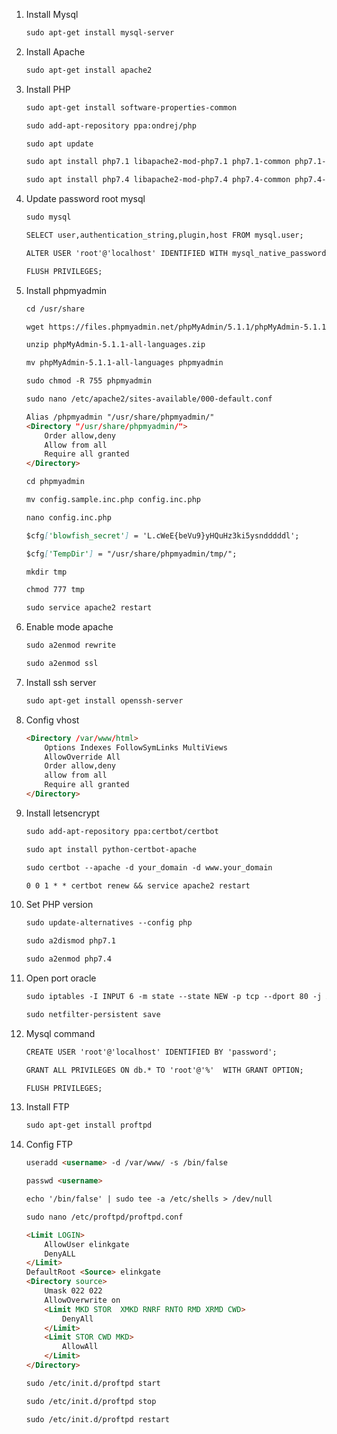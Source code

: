 1. Install Mysql

	```markdown
	sudo apt-get install mysql-server
	```

2. Install Apache

	```markdown
	sudo apt-get install apache2
	```

3. Install PHP

	```markdown
	sudo apt-get install software-properties-common
	```

	```markdown
	sudo add-apt-repository ppa:ondrej/php
	```

	```markdown
	sudo apt update
	```

	```markdown
	sudo apt install php7.1 libapache2-mod-php7.1 php7.1-common php7.1-mbstring php7.1-xmlrpc php7.1-soap php7.1-gd php7.1-xml php7.1-intl php7.1-mysql php7.1-cli php7.1-mcrypt php7.1-zip php7.1-curl
	```
	
	```markdown
	sudo apt install php7.4 libapache2-mod-php7.4 php7.4-common php7.4-mbstring php7.4-xmlrpc php7.4-soap php7.4-gd php7.4-xml php7.4-intl php7.4-mysql php7.4-cli php7.4-mcrypt php7.4-zip php7.4-curl
	```

4. Update password root mysql
	```markdown
	sudo mysql
	```

	```markdown
	SELECT user,authentication_string,plugin,host FROM mysql.user;
	```

	```markdown
	ALTER USER 'root'@'localhost' IDENTIFIED WITH mysql_native_password BY 'password';
	```
	
	```markdown
	FLUSH PRIVILEGES;
	```

5. Install phpmyadmin
	```markdown
	cd /usr/share
	```
	
	```markdown
	wget https://files.phpmyadmin.net/phpMyAdmin/5.1.1/phpMyAdmin-5.1.1-all-languages.zip
	```
	
	```markdown
	unzip phpMyAdmin-5.1.1-all-languages.zip
	```
	
	```markdown
	mv phpMyAdmin-5.1.1-all-languages phpmyadmin
	```
	
	```markdown
	sudo chmod -R 755 phpmyadmin
	```
	
	```markdown
	sudo nano /etc/apache2/sites-available/000-default.conf
	```
	
	```markdown
	Alias /phpmyadmin "/usr/share/phpmyadmin/"
	<Directory "/usr/share/phpmyadmin/">
		Order allow,deny
		Allow from all
		Require all granted
	</Directory>
	```

	```markdown
	cd phpmyadmin
	```

	```markdown
	mv config.sample.inc.php config.inc.php
	```
	
	```markdown
	nano config.inc.php
	```
	
	```markdown
	$cfg['blowfish_secret'] = 'L.cWeE{beVu9}yHQuHz3ki5ysndddddl';
	```
	
	```markdown
	$cfg['TempDir'] = "/usr/share/phpmyadmin/tmp/";
	```
	
	```markdown
	mkdir tmp
	```
	
	```markdown
	chmod 777 tmp
	```
	
	```markdown
	sudo service apache2 restart
	```

6. Enable mode apache
	```markdown
	sudo a2enmod rewrite
	```
	
	```markdown
	sudo a2enmod ssl
	```

7. Install ssh server
	```markdown
	sudo apt-get install openssh-server
	```

8. Config vhost
	```markdown
	<Directory /var/www/html>
		Options Indexes FollowSymLinks MultiViews
		AllowOverride All
		Order allow,deny
		allow from all
		Require all granted
	</Directory>
	```

9. Install letsencrypt
	```markdown
	sudo add-apt-repository ppa:certbot/certbot
	```
	
	```markdown
	sudo apt install python-certbot-apache
	```
	
	```markdown
	sudo certbot --apache -d your_domain -d www.your_domain
	```

	```markdown
	0 0 1 * * certbot renew && service apache2 restart
	```
10. Set PHP version
	```markdown
	sudo update-alternatives --config php
	```
	```markdown
	sudo a2dismod php7.1
	```
	```markdown
	sudo a2enmod php7.4
	```

11. Open port oracle
	```markdown
	sudo iptables -I INPUT 6 -m state --state NEW -p tcp --dport 80 -j ACCEPT
	```
	
	```markdown
	sudo netfilter-persistent save
	```
12. Mysql command
	```markdown
	CREATE USER 'root'@'localhost' IDENTIFIED BY 'password';
	```
	```markdown
	GRANT ALL PRIVILEGES ON db.* TO 'root'@'%'  WITH GRANT OPTION;
	```
	```markdown
	FLUSH PRIVILEGES;
	```
14. Install FTP
	```markdown
	sudo apt-get install proftpd
	```
16. Config FTP
 	```markdown
	useradd <username> -d /var/www/ -s /bin/false
	```
	```markdown
	passwd <username>
	```
	```markdown
	echo '/bin/false' | sudo tee -a /etc/shells > /dev/null
	```
	```markdown
	sudo nano /etc/proftpd/proftpd.conf
	```
	```markdown
	<Limit LOGIN>
		AllowUser elinkgate
		DenyALL
	</Limit>
	DefaultRoot <Source> elinkgate
	<Directory source>
		Umask 022 022
		AllowOverwrite on
		<Limit MKD STOR  XMKD RNRF RNTO RMD XRMD CWD>
			DenyAll
		</Limit>
		<Limit STOR CWD MKD>
			AllowAll
		</Limit>
	</Directory>
	```
	```markdown
	sudo /etc/init.d/proftpd start
	```
	```markdown
	sudo /etc/init.d/proftpd stop
	```
	```markdown
	sudo /etc/init.d/proftpd restart
	```
